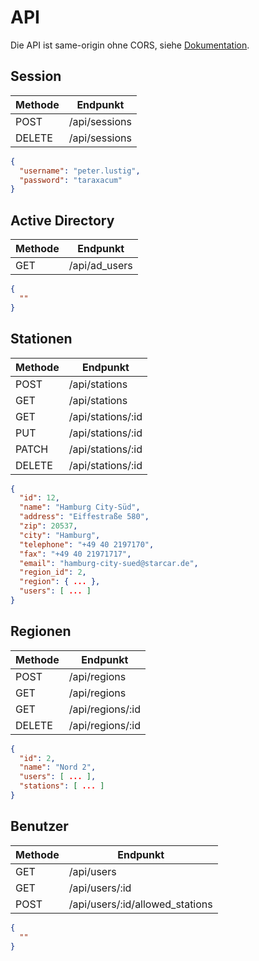 # API

Die API ist same-origin ohne CORS, siehe [Dokumentation](https://nextjs.org/docs/api-routes/introduction#caveats).

## Session

| Methode | Endpunkt      |
| ------- | ------------- |
| POST    | /api/sessions |
| DELETE  | /api/sessions |

```json
{
  "username": "peter.lustig",
  "password": "taraxacum"
}
```

## Active Directory

| Methode | Endpunkt      |
| ------- | ------------- |
| GET     | /api/ad_users |

```json
{
  ""
}
```

## Stationen

| Methode | Endpunkt          |
| ------- | ----------------- |
| POST    | /api/stations     |
| GET     | /api/stations     |
| GET     | /api/stations/:id |
| PUT     | /api/stations/:id |
| PATCH   | /api/stations/:id |
| DELETE  | /api/stations/:id |

```json
{
  "id": 12,
  "name": "Hamburg City-Süd",
  "address": "Eiffestraße 580",
  "zip": 20537,
  "city": "Hamburg",
  "telephone": "+49 40 2197170",
  "fax": "+49 40 21971717",
  "email": "hamburg-city-sued@starcar.de",
  "region_id": 2,
  "region": { ... },
  "users": [ ... ]
}
```

## Regionen

| Methode | Endpunkt         |
| ------- | ---------------- |
| POST    | /api/regions     |
| GET     | /api/regions     |
| GET     | /api/regions/:id |
| DELETE  | /api/regions/:id |

```json
{
  "id": 2,
  "name": "Nord 2",
  "users": [ ... ],
  "stations": [ ... ]
}
```

## Benutzer

| Methode | Endpunkt                        |
| ------- | ------------------------------- |
| GET     | /api/users                      |
| GET     | /api/users/:id                  |
| POST    | /api/users/:id/allowed_stations |

```json
{
  ""
}
```
